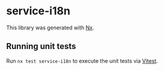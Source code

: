 # service-i18n

This library was generated with [Nx](https://nx.dev).

## Running unit tests

Run `nx test service-i18n` to execute the unit tests via [Vitest](https://vitest.dev/).
